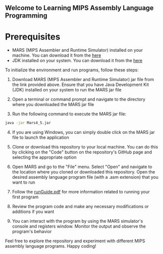 ## Welcome to Learning MIPS Assembly Language Programming

# Prerequisites

- MARS (MIPS Assembler and Runtime Simulator) installed on your machine. You can download it from the [here](MIPS_Jar/Mars4_5.jar)
- JDK installed on your system. You can download it from the [here](https://www.oracle.com/java/technologies/downloads/#java21)

To initialize the environment and run programs, follow these steps:

1. Download MARS (MIPS Assembler and Runtime Simulator) jar file from the link provided above. Ensure that you have Java Development Kit (JDK) installed on your system to run the MARS jar file

2. Open a terminal or command prompt and navigate to the directory where you downloaded the MARS jar file

3. Run the following command to execute the MARS jar file:

```bash
java -jar Mars4_5.jar
```

4. If you are using Windows, you can simply double click on the MARS jar file to launch the application

5. Clone or download this repository to your local machine. You can do this by clicking on the "Code" button on the repository's GitHub page and selecting the appropriate option

6. Open MARS and go to the "File" menu. Select "Open" and navigate to the location where you cloned or downloaded this repository. Open the desired assembly language program file (with a .asm extension) that you want to run

7. Follow the [runGuide.pdf](runGuide.pdf) for more information related to running your first program

7. Review the program code and make any necessary modifications or additions if you want

8. You can interact with the program by using the MARS simulator's console and registers window. Monitor the output and observe the program's behavior

Feel free to explore the repository and experiment with different MIPS assembly language programs. Happy coding!